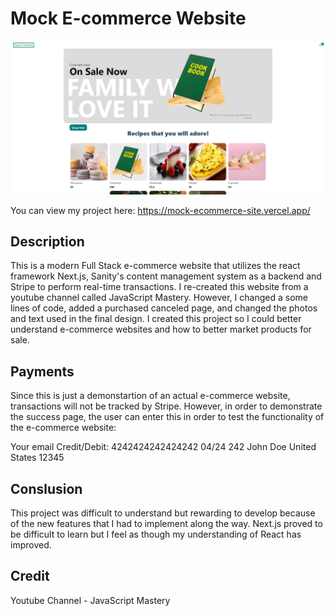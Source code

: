 # Mock E-commerce Website

<img src='public/assets/store.png'>

You can view my project here: https://mock-ecommerce-site.vercel.app/

## Description

This is a modern Full Stack e-commerce website that utilizes the react framework Next.js, Sanity's content management system as a backend and Stripe to perform real-time transactions.
I re-created this website from a youtube channel called JavaScript Mastery. However, I changed a some lines of code, added a purchased canceled page, and changed the photos and text used in the
final design. I created this project so I could better understand e-commerce websites and how to better market products for sale.

## Payments

Since this is just a demonstartion of an actual e-commerce website, transactions will not be tracked by Stripe. However, in order to demonstrate the success page, the user can enter this
in order to test the functionality of the e-commerce website:

Your email
Credit/Debit: 4242424242424242
04/24 242
John Doe
United States
12345

## Conslusion

This project was difficult to understand but rewarding to develop because of the new features that I had to implement along the way. Next.js proved to be difficult to learn but I feel as though
my understanding of React has improved.

## Credit

Youtube Channel - JavaScript Mastery
